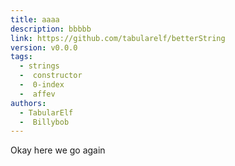 ```yaml
---
title: aaaa
description: bbbbb
link: https://github.com/tabularelf/betterString
version: v0.0.0
tags:
  - strings
  -  constructor
  -  0-index
  -  affev
authors:
  - TabularElf
  -  Billybob
---
```


Okay here we go again